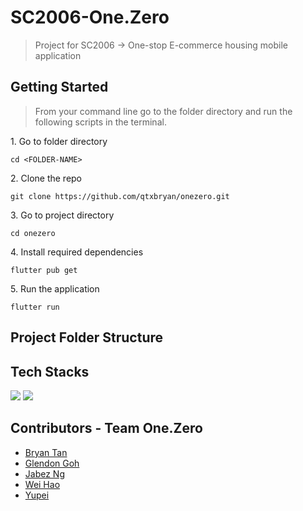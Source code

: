 #  SC2006-One.Zero

> Project for SC2006 -> One-stop E-commerce housing mobile application

## Getting Started

> From your command line go to the folder directory and run the following scripts in the terminal.

1\. Go to folder directory

```terminal
cd <FOLDER-NAME>
```

2\. Clone the repo

```terminal
git clone https://github.com/qtxbryan/onezero.git
```

3\. Go to project directory

```terminal
cd onezero
```

4\. Install required dependencies

```terminal
flutter pub get
```

5\. Run the application

```terminal
flutter run 
```

## Project Folder Structure



## Tech Stacks
<p>
  <img src="https://img.shields.io/badge/Flutter-02569B?style=for-the-badge&logo=flutter&logoColor=white" >
  <img src="https://img.shields.io/badge/Firebase-F29D0C?style=for-the-badge&logo=firebase&logoColor=white" >
</p>

## Contributors - Team One.Zero

- [Bryan Tan](https://github.com/qtxbryan)
- [Glendon Goh](https://github.com/Glendon123)
- [Jabez Ng](https://github.com/jabezng2)
- [Wei Hao](https://github.com/weihaooooo)
- [Yupei](https://github.com/FAN0020)
